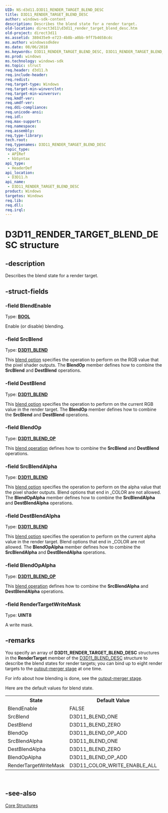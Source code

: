 ```yaml
---
UID: NS:d3d11.D3D11_RENDER_TARGET_BLEND_DESC
title: D3D11_RENDER_TARGET_BLEND_DESC
author: windows-sdk-content
description: Describes the blend state for a render target.
old-location: direct3d11\d3d11_render_target_blend_desc.htm
old-project: direct3d11
ms.assetid: 380435e9-e723-4b8b-a0bb-9ff7b4658cdc
ms.author: windowssdkdev
ms.date: 08/06/2018
ms.keywords: D3D11_RENDER_TARGET_BLEND_DESC, D3D11_RENDER_TARGET_BLEND_DESC structure [Direct3D 11], b9385251-2030-9e95-a5f0-6bdef2d1d699, d3d11/D3D11_RENDER_TARGET_BLEND_DESC, direct3d11.d3d11_render_target_blend_desc
ms.prod: windows
ms.technology: windows-sdk
ms.topic: struct
req.header: d3d11.h
req.include-header: 
req.redist: 
req.target-type: Windows
req.target-min-winverclnt: 
req.target-min-winversvr: 
req.kmdf-ver: 
req.umdf-ver: 
req.ddi-compliance: 
req.unicode-ansi: 
req.idl: 
req.max-support: 
req.namespace: 
req.assembly: 
req.type-library: 
tech.root: 
req.typenames: D3D11_RENDER_TARGET_BLEND_DESC
topic_type:
 - APIRef
 - kbSyntax
api_type:
 - HeaderDef
api_location:
 - D3D11.h
api_name:
 - D3D11_RENDER_TARGET_BLEND_DESC
product: Windows
targetos: Windows
req.lib: 
req.dll: 
req.irql: 
---
```


# D3D11_RENDER_TARGET_BLEND_DESC structure


## -description


Describes the blend state for a render target.


## -struct-fields




### -field BlendEnable

Type: <b><a href="https://msdn.microsoft.com/4553cafc-450e-4493-a4d4-cb6e2f274d46">BOOL</a></b>

Enable (or disable) blending.


### -field SrcBlend

Type: <b><a href="https://msdn.microsoft.com/5fee5cfc-519e-41d9-93d4-f4f28e1826b8">D3D11_BLEND</a></b>

This <a href="https://msdn.microsoft.com/5fee5cfc-519e-41d9-93d4-f4f28e1826b8">blend option</a> specifies the operation to perform on the RGB value that the pixel shader outputs. The <b>BlendOp</b> member defines how to combine the <b>SrcBlend</b> and <b>DestBlend</b> operations.


### -field DestBlend

Type: <b><a href="https://msdn.microsoft.com/5fee5cfc-519e-41d9-93d4-f4f28e1826b8">D3D11_BLEND</a></b>

This <a href="https://msdn.microsoft.com/5fee5cfc-519e-41d9-93d4-f4f28e1826b8">blend option</a> specifies the operation to perform on the current RGB value in the render target. The <b>BlendOp</b> member defines how to combine the <b>SrcBlend</b> and <b>DestBlend</b> operations.


### -field BlendOp

Type: <b><a href="https://msdn.microsoft.com/e0a201da-0d5d-4a85-a0cb-fddd9bd2f460">D3D11_BLEND_OP</a></b>

This <a href="https://msdn.microsoft.com/e0a201da-0d5d-4a85-a0cb-fddd9bd2f460">blend operation</a> defines how to combine the <b>SrcBlend</b> and <b>DestBlend</b> operations.


### -field SrcBlendAlpha

Type: <b><a href="https://msdn.microsoft.com/5fee5cfc-519e-41d9-93d4-f4f28e1826b8">D3D11_BLEND</a></b>

This <a href="https://msdn.microsoft.com/5fee5cfc-519e-41d9-93d4-f4f28e1826b8">blend option</a> specifies the operation to perform on the alpha value that the pixel shader outputs. Blend options that end in _COLOR are not allowed. The <b>BlendOpAlpha</b> member defines how to combine the <b>SrcBlendAlpha</b> and <b>DestBlendAlpha</b> operations.


### -field DestBlendAlpha

Type: <b><a href="https://msdn.microsoft.com/5fee5cfc-519e-41d9-93d4-f4f28e1826b8">D3D11_BLEND</a></b>

This <a href="https://msdn.microsoft.com/5fee5cfc-519e-41d9-93d4-f4f28e1826b8">blend option</a> specifies the operation to perform on the current alpha value in the render target. Blend options that end in _COLOR are not allowed. The <b>BlendOpAlpha</b> member defines how to combine the <b>SrcBlendAlpha</b> and <b>DestBlendAlpha</b> operations.


### -field BlendOpAlpha

Type: <b><a href="https://msdn.microsoft.com/e0a201da-0d5d-4a85-a0cb-fddd9bd2f460">D3D11_BLEND_OP</a></b>

This <a href="https://msdn.microsoft.com/e0a201da-0d5d-4a85-a0cb-fddd9bd2f460">blend operation</a> defines how to combine the <b>SrcBlendAlpha</b> and <b>DestBlendAlpha</b> operations.


### -field RenderTargetWriteMask

Type: <b>UINT8</b>

A write mask.


## -remarks



You specify an array of <b>D3D11_RENDER_TARGET_BLEND_DESC</b> structures in the <b>RenderTarget</b> member of the <a href="https://msdn.microsoft.com/388f862c-58b0-48a8-a865-ba7568484ef5">D3D11_BLEND_DESC</a> structure to describe the blend states for render targets; you can bind up to eight render targets to the <a href="https://msdn.microsoft.com/en-us/library/Bb205120(v=VS.85).aspx">output-merger stage</a> at one time.

For info about how blending is done, see the <a href="https://msdn.microsoft.com/en-us/library/Bb205120(v=VS.85).aspx">output-merger stage</a>.

Here are the default values for blend state.

<table>
<tr>
<th>State</th>
<th>Default Value</th>
</tr>
<tr>
<td>BlendEnable</td>
<td>FALSE</td>
</tr>
<tr>
<td>SrcBlend</td>
<td>D3D11_BLEND_ONE</td>
</tr>
<tr>
<td>DestBlend</td>
<td>D3D11_BLEND_ZERO</td>
</tr>
<tr>
<td>BlendOp</td>
<td>D3D11_BLEND_OP_ADD</td>
</tr>
<tr>
<td>SrcBlendAlpha</td>
<td>D3D11_BLEND_ONE</td>
</tr>
<tr>
<td>DestBlendAlpha</td>
<td>D3D11_BLEND_ZERO</td>
</tr>
<tr>
<td>BlendOpAlpha</td>
<td>D3D11_BLEND_OP_ADD</td>
</tr>
<tr>
<td>RenderTargetWriteMask</td>
<td>D3D11_COLOR_WRITE_ENABLE_ALL</td>
</tr>
</table>
 




## -see-also




<a href="https://msdn.microsoft.com/2a45182a-7114-4075-b8b8-147f52fe7aa9">Core Structures</a>
 

 


